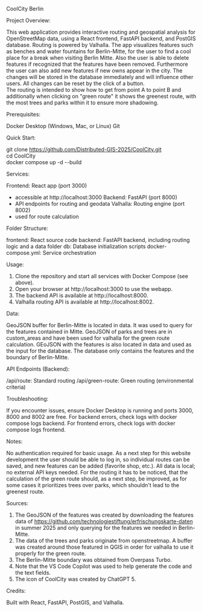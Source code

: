 CoolCity Berlin


Project Overview:

This web application provides interactive routing and geospatial analysis for OpenStreetMap data, using a React frontend, FastAPI backend, and PostGIS database. Routing is powered by Valhalla. 
The app visualizes features such as benches and water fountains for Berlin-Mitte, for the user to find a cool place for a break when visiting Berlin Mitte. Also the user is able to delete features if recognized that the features have been removed. Furthermore the user can also add new features if new owns appear in the city. The changes will be stored in the database immediately and will influence other users. All changes can be reset by the click of a button.  
The routing is intended to show how to get from point A to point B and additionally when clicking on "green route" it shows the greenest route, with the most trees and parks within it to ensure more shadowing.


Prerequisites:

Docker Desktop (Windows, Mac, or Linux)
Git


Quick Start:

git clone https://github.com/Distributed-GIS-2025/CoolCity.git <br/>
cd CoolCity <br/>
docker compose up -d --build

Services:

Frontend: React app (port 3000)
- accessible at http://localhost:3000
Backend: FastAPI (port 8000)
- API endpoints for routing and geodata
Valhalla: Routing engine (port 8002)
- used for route calculation


Folder Structure:

frontend: React source code
backend: FastAPI backend, including routing logic and a data folder
db: Database initialization scripts
docker-compose.yml: Service orchestration


Usage:

1. Clone the repository and start all services with Docker Compose (see above).
2. Open your browser at http://localhost:3000 to use the webapp.
3. The backend API is available at http://localhost:8000.
4. Valhalla routing API is available at http://localhost:8002.


Data:

GeoJSON buffer for Berlin-Mitte is located in data. It was used to query for the features contained in Mitte.
GeoJSON of parks and trees are in custom_areas and have been used for valhalla for the green route calculation.
GEoJSON with the features is also located in data and used as the input for the database. The database only contains the features and the boundary of Berlin-Mitte.


API Endpoints (Backend):

/api/route: Standard routing
/api/green-route: Green routing (environmental criteria)


Troubleshooting:

If you encounter issues, ensure Docker Desktop is running and ports 3000, 8000 and 8002 are free.
For backend errors, check logs with docker compose logs backend.
For frontend errors, check logs with docker compose logs frontend.


Notes:

No authentication required for basic usage. As a next step for this website development the user should be able to log in, so individual routes can be saved, and new features can be added (favorite shop, etc.).
All data is local; no external API keys needed.
For the routing it has to be noticed, that the calculation of the green route should, as a next step, be improved, as for some cases it prioritizes trees over parks, which shouldn't lead to the greenest route. 

Sources:

1. The GeoJSON of the features was created by downloading the features data of https://github.com/technologiestiftung/erfrischungskarte-daten in summer 2025 and only querying for the features we needed in Berlin-Mitte.
2. The data of the trees and parks originate from openstreetmap. A buffer was created around those featured in QGIS in order for valhalla to use it properly for the green route.
3. The Berlin-Mitte boundary was obtained from Overpass Turbo.
4. Note that the VS Code Copilot was used to help generate the code and the text fields. 
5. The icon of CoolCity was created by ChatGPT 5.

Credits:

Built with React, FastAPI, PostGIS, and Valhalla.



